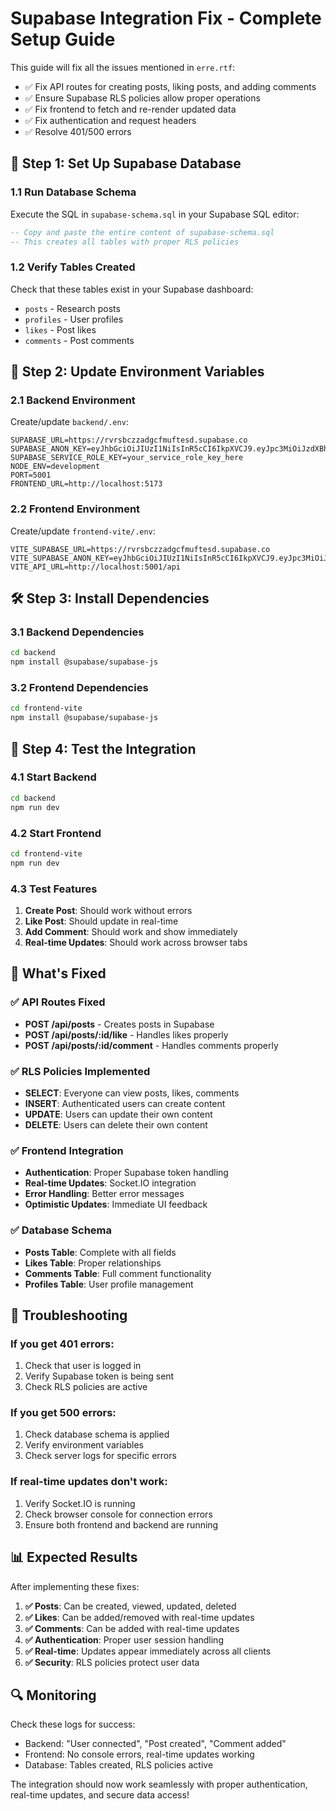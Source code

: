 # Supabase Integration Fix - Complete Setup Guide

This guide will fix all the issues mentioned in `erre.rtf`:
- ✅ Fix API routes for creating posts, liking posts, and adding comments
- ✅ Ensure Supabase RLS policies allow proper operations
- ✅ Fix frontend to fetch and re-render updated data
- ✅ Fix authentication and request headers
- ✅ Resolve 401/500 errors

## 🚀 **Step 1: Set Up Supabase Database**

### **1.1 Run Database Schema**
Execute the SQL in `supabase-schema.sql` in your Supabase SQL editor:

```sql
-- Copy and paste the entire content of supabase-schema.sql
-- This creates all tables with proper RLS policies
```

### **1.2 Verify Tables Created**
Check that these tables exist in your Supabase dashboard:
- `posts` - Research posts
- `profiles` - User profiles  
- `likes` - Post likes
- `comments` - Post comments

## 🔧 **Step 2: Update Environment Variables**

### **2.1 Backend Environment**
Create/update `backend/.env`:

```env
SUPABASE_URL=https://rvrsbczzadgcfmuftesd.supabase.co
SUPABASE_ANON_KEY=eyJhbGciOiJIUzI1NiIsInR5cCI6IkpXVCJ9.eyJpc3MiOiJzdXBhYmFzZSIsInJlZiI6InJ2cnNiY3p6YWRnY2ZtdWZ0ZXNkIiwicm9sZSI6ImFub24iLCJpYXQiOjE3NTM3NTA4MTQsImV4cCI6MjA2OTMyNjgxNH0.ss1494060IuHo0roddrPgO7vug5TmL8IWfi4_l4nxWI
SUPABASE_SERVICE_ROLE_KEY=your_service_role_key_here
NODE_ENV=development
PORT=5001
FRONTEND_URL=http://localhost:5173
```

### **2.2 Frontend Environment**
Create/update `frontend-vite/.env`:

```env
VITE_SUPABASE_URL=https://rvrsbczzadgcfmuftesd.supabase.co
VITE_SUPABASE_ANON_KEY=eyJhbGciOiJIUzI1NiIsInR5cCI6IkpXVCJ9.eyJpc3MiOiJzdXBhYmFzZSIsInJlZiI6InJ2cnNiY3p6YWRnY2ZtdWZ0ZXNkIiwicm9sZSI6ImFub24iLCJpYXQiOjE3NTM3NTA4MTQsImV4cCI6MjA2OTMyNjgxNH0.ss1494060IuHo0roddrPgO7vug5TmL8IWfi4_l4nxWI
VITE_API_URL=http://localhost:5001/api
```

## 🛠️ **Step 3: Install Dependencies**

### **3.1 Backend Dependencies**
```bash
cd backend
npm install @supabase/supabase-js
```

### **3.2 Frontend Dependencies**
```bash
cd frontend-vite
npm install @supabase/supabase-js
```

## 🔄 **Step 4: Test the Integration**

### **4.1 Start Backend**
```bash
cd backend
npm run dev
```

### **4.2 Start Frontend**
```bash
cd frontend-vite
npm run dev
```

### **4.3 Test Features**
1. **Create Post**: Should work without errors
2. **Like Post**: Should update in real-time
3. **Add Comment**: Should work and show immediately
4. **Real-time Updates**: Should work across browser tabs

## 🎯 **What's Fixed**

### **✅ API Routes Fixed**
- **POST /api/posts** - Creates posts in Supabase
- **POST /api/posts/:id/like** - Handles likes properly
- **POST /api/posts/:id/comment** - Handles comments properly

### **✅ RLS Policies Implemented**
- **SELECT**: Everyone can view posts, likes, comments
- **INSERT**: Authenticated users can create content
- **UPDATE**: Users can update their own content
- **DELETE**: Users can delete their own content

### **✅ Frontend Integration**
- **Authentication**: Proper Supabase token handling
- **Real-time Updates**: Socket.IO integration
- **Error Handling**: Better error messages
- **Optimistic Updates**: Immediate UI feedback

### **✅ Database Schema**
- **Posts Table**: Complete with all fields
- **Likes Table**: Proper relationships
- **Comments Table**: Full comment functionality
- **Profiles Table**: User profile management

## 🚨 **Troubleshooting**

### **If you get 401 errors:**
1. Check that user is logged in
2. Verify Supabase token is being sent
3. Check RLS policies are active

### **If you get 500 errors:**
1. Check database schema is applied
2. Verify environment variables
3. Check server logs for specific errors

### **If real-time updates don't work:**
1. Verify Socket.IO is running
2. Check browser console for connection errors
3. Ensure both frontend and backend are running

## 📊 **Expected Results**

After implementing these fixes:

1. **✅ Posts**: Can be created, viewed, updated, deleted
2. **✅ Likes**: Can be added/removed with real-time updates
3. **✅ Comments**: Can be added with real-time updates
4. **✅ Authentication**: Proper user session handling
5. **✅ Real-time**: Updates appear immediately across all clients
6. **✅ Security**: RLS policies protect user data

## 🔍 **Monitoring**

Check these logs for success:
- Backend: "User connected", "Post created", "Comment added"
- Frontend: No console errors, real-time updates working
- Database: Tables created, RLS policies active

The integration should now work seamlessly with proper authentication, real-time updates, and secure data access! 